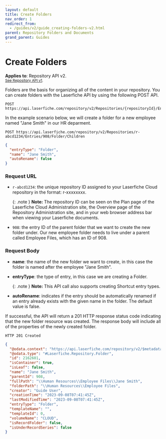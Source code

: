 ```yaml
---
layout: default
title: Create Folders
nav_order: 1
redirect_from:
  - /guides/v2/guide_creating-folders-v2.html
parent: Repository Folders and Documents
grand_parent: Guides
---
```


<!--© 2024 Laserfiche.
See LICENSE-DOCUMENTATION and LICENSE-CODE in the project root for license information.-->

# Create Folders


**Applies to**: Repository API v2.
<br/>
<sup>[See Repository API v1](../guide_creating-folders-v1/).</sup>

Folders are the basis for organizing all of the content in your repository. You can create folders with the Laserfiche API by using the following POST API.

```
POST https://api.laserfiche.com/repository/v2/Repositories/{repositoryId}/Entries/{entryId}/Folder/Children
```

In the example scenario below, we will create a folder for a new employee named "Jane Smith" in our HR deparment.

```
POST https://api.laserfiche.com/repository/v2/Repositories/r-abcd1234/Entries/908/Folder/Children
```
```json
{
  "entryType": "Folder",
  "name": "Jane Smith",
  "autoRename": false
}
```

### Request URL

- `r-abcd1234`: the unique repository ID assigned to your Laserfiche Cloud repository in the format: r-xxxxxxxx.

  {: .note }
  **Note:** The repository ID can be seen on the Plan page of the Laserfiche Cloud Administration site, the Overview page of the Repository Administration site, and in your web browser address bar when viewing your Laserfiche documents.

- `908`: the entry ID of the parent folder that we want to create the new folder under. Our new employee folder needs to live under a parent called Employee Files, which has an ID of 908.

### Request Body

- **name**: the name of the new folder we want to create, in this case the folder is named after the employee "Jane Smith".
- **entryType**: the type of entry, in this case we are creating a Folder.

  {: .note }
  **Note:** This API call also supports creating Shortcut entry types.

- **autoRename**: indicates if the entry should be automatically renamed if an entry already exists with the given name in the folder. The default value is false.

If successful, the API will return a 201 HTTP response status code indicating that the new folder resource was created. The response body will include all of the properties of the newly created folder.

```
HTTP 201 Created
```
```json
{
  "@odata.context": "https://api.laserfiche.com/repository/v2/$metadata#Collection(Laserfiche.Repository.Entry)",
  "@odata.type": "#Laserfiche.Repository.Folder",
  "id": 2162601,
  "isContainer": true,
  "isLeaf": false,
  "name": "Jane Smith",
  "parentId": 908,
  "fullPath": "\\Human Resources\\Employee Files\\Jane Smith",
  "folderPath": "\\Human Resources\\Employee Files",
  "creator": "Guide User",
  "creationTime": "2023-09-08T07:41:45Z",
  "lastModifiedTime": "2023-09-08T07:41:45Z",
  "entryType": "Folder",
  "templateName": "",
  "templateId": 0,
  "volumeName": "CLOUD",
  "isRecordFolder": false,
  "isUnderRecordSeries": false
}
```
